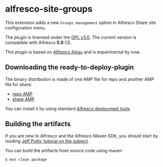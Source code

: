 alfresco-site-groups
====================

This extension adds a new ```Groups management``` option in Alfresco Share site configuration menu.

The plugin is licensed under the [GPL v3.0](http://www.gnu.org/licenses/gpl-3.0.html). The current version is compatible with Alfresco **5.0** CE.

This plugin is based on [Alfresco Aikau](https://github.com/Alfresco/Aikau/blob/master/tutorial/chapters/About.md) and is experimental by now.

Downloading the ready-to-deploy-plugin
--------------------------------------
The binary distribution is made of one AMP file for repo and another AMP file for share:

* [repo AMP](https://github.com/keensoft/alfresco-site-groups/releases/download/1.0-SNAPSHOT/site-groups-repo-1.0-SNAPSHOT.amp)
* [share AMP](https://github.com/keensoft/alfresco-site-groups/releases/download/1.0-SNAPSHOT/site-groups-share-1.0-SNAPSHOT.amp)

You can install it by using standard [Alfresco deployment tools](http://docs.alfresco.com/community/tasks/dev-extensions-tutorials-simple-module-install-amp.html)

Building the artifacts
----------------------
If you are new to Alfresco and the Alfresco Maven SDK, you should start by reading [Jeff Potts' tutorial on the subject](http://ecmarchitect.com/alfresco-developer-series-tutorials/maven-sdk/tutorial/tutorial.html).

You can build the artifacts from source code using maven
```sh
$ mvn clean package
```
